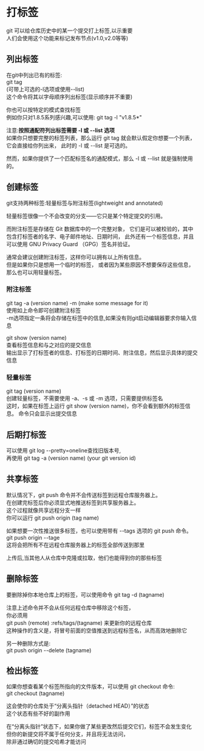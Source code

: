# 打标签  



git 可以给仓库历史中的某一个提交打上标签,以示重要  
人们会使用这个功能来标记发布节点(v1.0,v2.0等等)


## 列出标签  

在git中列出已有的标签:  
git tag  
(可带上可选的-l选项或使用--list)  
这个命令将其以字母顺序列出标签(显示顺序并不重要)  


你也可以按特定的模式查找标签  
例如你只对1.8.5系列感兴趣,可以使用: git tag -l "v1.8.5*"  

注意:**按照通配符列出标签需要 -l 或 --list 选项**  
如果你只想要完整的标签列表，那么运行 git tag 就会默认假定你想要一个列表，它会直接给你列出来， 此时的 -l 或 --list 是可选的。  

然而，如果你提供了一个匹配标签名的通配模式，那么 -l 或 --list 就是强制使用的。  


## 创建标签

git支持两种标签:轻量标签与附注标签(lightweight and annotated)  

轻量标签很像一个不会改变的分支——它只是某个特定提交的引用。  

而附注标签是存储在 Git 数据库中的一个完整对象， 它们是可以被校验的，其中包含打标签者的名字、电子邮件地址、日期时间， 此外还有一个标签信息，并且可以使用 GNU Privacy Guard （GPG）签名并验证。   

通常会建议创建附注标签，这样你可以拥有以上所有信息。  
但是如果你只是想用一个临时的标签， 或者因为某些原因不想要保存这些信息，那么也可以用轻量标签。


### 附注标签  

git tag -a (version name) -m (make some message for it)  
使用如上命令即可创建附注标签  
-m选项指定一条将会存储在标签中的信息,如果没有则git启动编辑器要求你输入信息  

git show (version name)  
查看标签信息和与之对应的提交信息  
输出显示了打标签者的信息、打标签的日期时间、附注信息，然后显示具体的提交信息  


### 轻量标签  

git tag (version name)  
创建轻量标签，不需要使用 -a、-s 或 -m 选项，只需要提供标签名  
这时，如果在标签上运行 git show (version name)，你不会看到额外的标签信息。 命令只会显示出提交信息  


## 后期打标签  

可以使用 git log --pretty=oneline查找旧版本号,  
再使用 git tag -a (version name) (your git version id)  


## 共享标签  

默认情况下，git push 命令并不会传送标签到远程仓库服务器上。   
在创建完标签后你必须显式地推送标签到共享服务器上。   
这个过程就像共享远程分支一样  
你可以运行 git push origin (tag name)  

如果想要一次性推送很多标签，也可以使用带有 --tags 选项的 git push 命令。   
git push origin --tage  
这将会把所有不在远程仓库服务器上的标签全部传送到那里  

上传后,当其他人从仓库中克隆或拉取，他们也能得到你的那些标签  



## 删除标签

要删除掉你本地仓库上的标签，可以使用命令 git tag -d (tagname)  

注意上述命令并不会从任何远程仓库中移除这个标签，  
你必须用  
git push (remote) :refs/tags/(tagname) 来更新你的远程仓库  
这种操作的含义是，将冒号前面的空值推送到远程标签名，从而高效地删除它  

另一种删除方式是:  
git push origin --delete (tagname)  



## 检出标签

如果你想查看某个标签所指向的文件版本，可以使用 git checkout 命令:  
git checkout (tagname)  

这会使你的仓库处于“分离头指针（detached HEAD）”的状态  
这个状态有些不好的副作用  

在“分离头指针”状态下，如果你做了某些更改然后提交它们，标签不会发生变化  
但你的新提交将不属于任何分支，并且将无法访问，  
除非通过确切的提交哈希才能访问  


